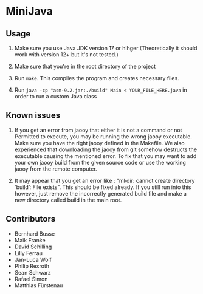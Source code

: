 # MiniJava


## Usage

1. Make sure you use Java JDK version 17 or hihger (Theoretically it should work with version 12+ but it's not tested.)

2. Make sure that you're in the root directory of the project

3. Run `make`. This compiles the program and creates necessary files.

4. Run `java -cp "asm-9.2.jar:./build" Main < YOUR_FILE_HERE.java` in order to run a custom Java class

## Known issues 

1. If you get an error from jaooy that either it is not a command or not Permitted to execute, you may be running the wrong jaooy executable. Make sure you have the right jaooy defined in the Makefile. We also experienced that downloading the jaooy from git somehow destructs the executable causing the mentioned error. To fix that you may want to add your own jaooy build from the given source code or use the working jaooy from the remote computer.

2. It may appear that you get an error like : "mkdir: cannot create directory ‘build’: File exists". This should be fixed already. If you still run into this however, just remove the incorrectly generated build file and make a new directory called build in the main root. 

## Contributors

- Bernhard Busse
- Maik Franke
- David Schilling
- Lilly Ferrau
- Jan-Luca Wolf
- Philip Rexroth
- Sean Schwarz
- Rafael Simon
- Matthias Fürstenau
